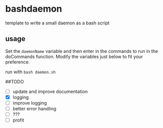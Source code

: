 # bashdaemon
template to write a small daemon as a bash script

## usage
Set the `daemonName` variable and then enter in the commands to run in the doCommands function. Modify the variables just below to fit your preference.

run with `bash daemon.sh`


##TODO
- [ ] update and improve documentation
- [x] logging
- [ ] improve logging
- [ ] better error handling
- [ ] ???
- [ ] profit
